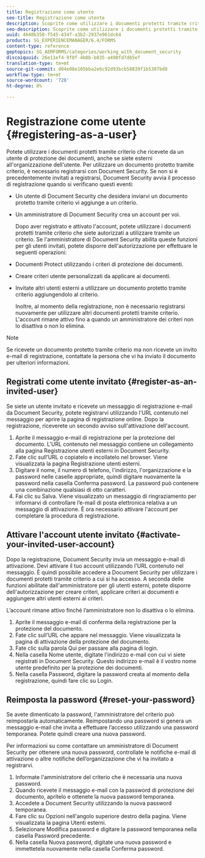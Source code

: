 ```yaml
---
title: Registrazione come utente
seo-title: Registrazione come utente
description: Scoprite come utilizzare i documenti protetti tramite criterio che ricevete da un utente di protezione dei documenti, anche se siete esterni all'organizzazione dell'utente.
seo-description: Scoprite come utilizzare i documenti protetti tramite criterio che ricevete da un utente di protezione dei documenti, anche se siete esterni all'organizzazione dell'utente.
uuid: 4648b358-f545-434f-a3b2-2937e961dc64
products: SG_EXPERIENCEMANAGER/6.4/FORMS
content-type: reference
geptopics: SG_AEMFORMS/categories/working_with_document_security
discoiquuid: 26e11ef4-9f8f-4b0b-b035-a498fd7d65ef
translation-type: tm+mt
source-git-commit: d04e08e105bba2e6c92d93bcb58839f1b5307bd8
workflow-type: tm+mt
source-wordcount: '728'
ht-degree: 0%

---
```



# Registrazione come utente {#registering-as-a-user}

Potete utilizzare i documenti protetti tramite criterio che ricevete da un utente di protezione dei documenti, anche se siete esterni all&#39;organizzazione dell&#39;utente. Per utilizzare un documento protetto tramite criterio, è necessario registrarsi con Document Security. Se non si è precedentemente invitati a registrarsi, Document Security avvia il processo di registrazione quando si verificano questi eventi:

* Un utente di Document Security che desidera inviarvi un documento protetto tramite criterio vi aggiunge a un criterio.
* Un amministratore di Document Security crea un account per voi.

   Dopo aver registrato e attivato l&#39;account, potete utilizzare i documenti protetti tramite criterio che siete autorizzati a utilizzare tramite un criterio. Se l&#39;amministratore di Document Security abilita queste funzioni per gli utenti invitati, potete disporre dell&#39;autorizzazione per effettuare le seguenti operazioni:

* Documenti Protect utilizzando i criteri di protezione dei documenti.
* Creare criteri utente personalizzati da applicare ai documenti.
* Invitate altri utenti esterni a utilizzare un documento protetto tramite criterio aggiungendolo al criterio.

   Inoltre, al momento della registrazione, non è necessario registrarsi nuovamente per utilizzare altri documenti protetti tramite criterio. L&#39;account rimane attivo fino a quando un amministratore dei criteri non lo disattiva o non lo elimina.

>[!NOTE]
>
>Se ricevete un documento protetto tramite criterio ma non ricevete un invito e-mail di registrazione, contattate la persona che vi ha inviato il documento per ulteriori informazioni.

## Registrati come utente invitato {#register-as-an-invited-user}

Se siete un utente invitato e ricevete un messaggio di registrazione e-mail da Document Security, potete registrarvi utilizzando l&#39;URL contenuto nel messaggio per aprire la pagina di registrazione online. Dopo la registrazione, riceverete un secondo avviso sull&#39;attivazione dell&#39;account.

1. Aprite il messaggio e-mail di registrazione per la protezione del documento. L&#39;URL contenuto nel messaggio contiene un collegamento alla pagina Registrazione utenti esterni in Document Security.
1. Fate clic sull’URL o copiatelo e incollatelo nel browser. Viene visualizzata la pagina Registrazione utenti esterni.
1. Digitare il nome, il numero di telefono, l&#39;indirizzo, l&#39;organizzazione e la password nelle caselle appropriate, quindi digitare nuovamente la password nella casella Conferma password. La password può contenere una combinazione qualsiasi di otto caratteri.
1. Fai clic su Salva. Viene visualizzato un messaggio di ringraziamento per informarvi di controllare l’e-mail di posta elettronica relativa a un messaggio di attivazione. È ora necessario attivare l&#39;account per completare la procedura di registrazione.

## Attivare l&#39;account utente invitato {#activate-your-invited-user-account}

Dopo la registrazione, Document Security invia un messaggio e-mail di attivazione. Devi attivare il tuo account utilizzando l&#39;URL contenuto nel messaggio. È quindi possibile accedere a Document Security per utilizzare i documenti protetti tramite criterio a cui si ha accesso. A seconda delle funzioni abilitate dall&#39;amministratore per gli utenti esterni, potete disporre dell&#39;autorizzazione per creare criteri, applicare criteri ai documenti e aggiungere altri utenti esterni ai criteri.

L’account rimane attivo finché l’amministratore non lo disattiva o lo elimina.

1. Aprite il messaggio e-mail di conferma della registrazione per la protezione del documento.
1. Fate clic sull’URL che appare nel messaggio. Viene visualizzata la pagina di attivazione della protezione del documento.
1. Fate clic sulla parola Qui per passare alla pagina di login.
1. Nella casella Nome utente, digitate l&#39;indirizzo e-mail con cui vi siete registrati in Document Security. Questo indirizzo e-mail è il vostro nome utente predefinito per la protezione dei documenti.
1. Nella casella Password, digitare la password creata al momento della registrazione, quindi fare clic su Login.

## Reimposta la password {#reset-your-password}

Se avete dimenticato la password, l&#39;amministratore del criterio può reimpostarla automaticamente. Reimpostando una password si genera un messaggio e-mail che invita a effettuare l’accesso utilizzando una password temporanea. Potete quindi creare una nuova password.

Per informazioni su come contattare un amministratore di Document Security per ottenere una nuova password, controllate le notifiche e-mail di attivazione o altre notifiche dell’organizzazione che vi ha invitato a registrarvi.

1. Informate l&#39;amministratore del criterio che è necessaria una nuova password.
1. Quando ricevete il messaggio e-mail con la password di protezione del documento, apritelo e ottenete la nuova password temporanea.
1. Accedete a Document Security utilizzando la nuova password temporanea.
1. Fare clic su Opzioni nell&#39;angolo superiore destro della pagina. Viene visualizzata la pagina Utenti esterni.
1. Selezionare Modifica password e digitare la password temporanea nella casella Password precedente.
1. Nella casella Nuova password, digitate una nuova password e immettetela nuovamente nella casella Conferma password.

